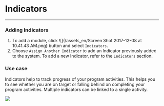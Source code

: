 # Indicators

---

### Adding Indicators

1. To add a module, click ![](/assets_en/Screen Shot 2017-12-08 at 10.41.43 AM.png) button and select `Indicators`. 
2. Choose `Assign Another Indicator` to add an Indicator previously added to the system. To add a new Indicator, refer to the `Indicators` section.

### Use case

Indicators help to track progress of your program activities. This helps you to see whether you are on target or falling behind on completing your program activities. Multiple indicators can be linked to a single activity.

![](https://lh6.googleusercontent.com/B_5JcZbp1nm4nU-pSdJrQJGcSbpgW0nlzbIU5qPbEDLAUMwyKmxXPTyvv9JW5eadfnP8-XqqXOFbCFSAzZrk4B-dgj814Yr3CEJOIdg1SU9QJCEK1S3R18a6oVWiXBz2DJebyroZ)



